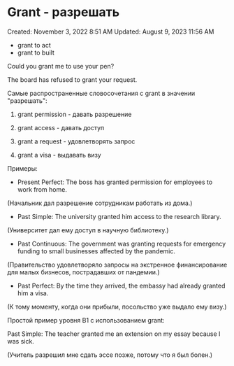 # Grant - разрешать

Created: November 3, 2022 8:51 AM
Updated: August 9, 2023 11:56 AM

- grant to act
- grant to built

Could you grant me to use your pen?

The board has refused to grant your request.

Самые распространенные словосочетания с grant в значении "разрешать":

1. grant permission - давать разрешение

2. grant access - давать доступ

3. grant a request - удовлетворять запрос

4. grant a visa - выдавать визу

Примеры:

- Present Perfect: The boss has granted permission for employees to work from home.

(Начальник дал разрешение сотрудникам работать из дома.)

- Past Simple: The university granted him access to the research library.

(Университет дал ему доступ в научную библиотеку.)

- Past Continuous: The government was granting requests for emergency funding to small businesses affected by the pandemic.

(Правительство удовлетворяло запросы на экстренное финансирование для малых бизнесов, пострадавших от пандемии.)

- Past Perfect: By the time they arrived, the embassy had already granted him a visa.

(К тому моменту, когда они прибыли, посольство уже выдало ему визу.)

Простой пример уровня B1 с использованием grant:

Past Simple: The teacher granted me an extension on my essay because I was sick.

(Учитель разрешил мне сдать эссе позже, потому что я был болен.)